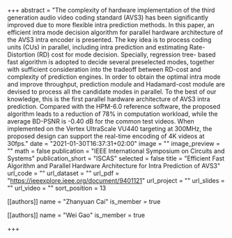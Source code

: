 +++
abstract = "The complexity of hardware implementation of the third generation audio video coding standard (AVS3) has been significantly improved due to more flexible intra prediction methods. In this paper, an efficient intra mode decision algorithm for parallel hardware architecture of the AVS3 intra encoder is presented. The key idea is to process coding units (CUs) in parallel, including intra prediction and estimating Rate- Distortion (RD) cost for mode decision. Specially, regression tree- based fast algorithm is adopted to decide several preselected modes, together with sufficient consideration into the tradeoff between RD-cost and complexity of prediction engines. In order to obtain the optimal intra mode and improve throughput, prediction module and Hadamard-cost module are devised to process all the candidate modes in parallel. To the best of our knowledge, this is the first parallel hardware architecture of AVS3 intra prediction. Compared with the HPM-6.0 reference software, the proposed algorithm leads to a reduction of 78% in computation workload, while the average BD-PSNR is -0.40 dB for the common test videos. When implemented on the Vertex UltraScale VU440 targeting at 300MHz, the proposed design can support the real-time encoding of 4K videos at 30fps."
date = "2021-01-30T16:37:31+02:00"
image = ""
image_preview = ""
math = false
publication = "IEEE International Symposium on Circuits and Systems"
publication_short = "ISCAS"
selected = false
title = "Efficient Fast Algorithm and Parallel Hardware Architecture for Intra Prediction of AVS3"
url_code = ""
url_dataset = ""
url_pdf = "https://ieeexplore.ieee.org/document/9401121"
url_project = ""
url_slides = ""
url_video = ""
sort_position = 13

[[authors]]
    name = "Zhanyuan Cai"
    is_member = true

[[authors]]
    name = "Wei Gao"
    is_member = true

+++



